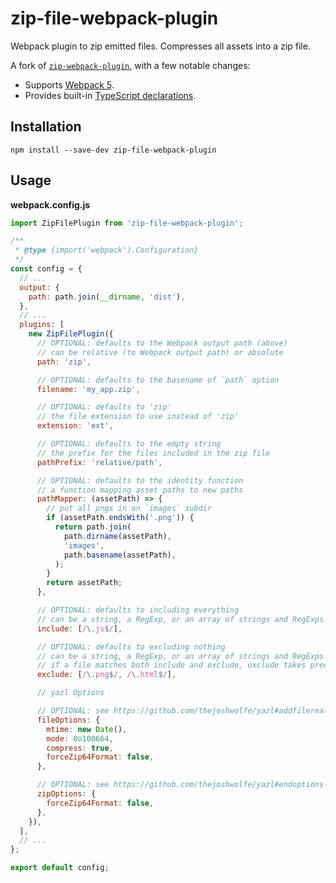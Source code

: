 # zip-file-webpack-plugin

Webpack plugin to zip emitted files. Compresses all assets into a zip file.

A fork of [`zip-webpack-plugin`](https://github.com/erikdesjardins/zip-webpack-plugin), with a few notable changes:

- Supports [Webpack 5](https://webpack.js.org/blog/2020-10-10-webpack-5-release/).
- Provides built-in [TypeScript declarations](https://www.typescriptlang.org/docs/handbook/declaration-files/publishing.html).

## Installation

`npm install --save-dev zip-file-webpack-plugin`

## Usage

**webpack.config.js**

```js
import ZipFilePlugin from 'zip-file-webpack-plugin';

/**
 * @type {import('webpack').Configuration}
 */
const config = {
  // ...
  output: {
    path: path.join(__dirname, 'dist'),
  },
  // ...
  plugins: [
    new ZipFilePlugin({
      // OPTIONAL: defaults to the Webpack output path (above)
      // can be relative (to Webpack output path) or absolute
      path: 'zip',

      // OPTIONAL: defaults to the basename of `path` option
      filename: 'my_app.zip',

      // OPTIONAL: defaults to 'zip'
      // the file extension to use instead of 'zip'
      extension: 'ext',

      // OPTIONAL: defaults to the empty string
      // the prefix for the files included in the zip file
      pathPrefix: 'relative/path',

      // OPTIONAL: defaults to the identity function
      // a function mapping asset paths to new paths
      pathMapper: (assetPath) => {
        // put all pngs in an `images` subdir
        if (assetPath.endsWith('.png')) {
          return path.join(
            path.dirname(assetPath),
            'images',
            path.basename(assetPath),
          );
        }
        return assetPath;
      },

      // OPTIONAL: defaults to including everything
      // can be a string, a RegExp, or an array of strings and RegExps
      include: [/\.js$/],

      // OPTIONAL: defaults to excluding nothing
      // can be a string, a RegExp, or an array of strings and RegExps
      // if a file matches both include and exclude, exclude takes precedence
      exclude: [/\.png$/, /\.html$/],

      // yazl Options

      // OPTIONAL: see https://github.com/thejoshwolfe/yazl#addfilerealpath-metadatapath-options
      fileOptions: {
        mtime: new Date(),
        mode: 0o100664,
        compress: true,
        forceZip64Format: false,
      },

      // OPTIONAL: see https://github.com/thejoshwolfe/yazl#endoptions-finalsizecallback
      zipOptions: {
        forceZip64Format: false,
      },
    }),
  ],
  // ...
};

export default config;
```
